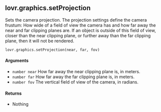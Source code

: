 <!--
category: reference
-->

lovr.graphics.setProjection
---

Sets the camera projection.  The projection settings define the camera frustum: How wide of a field
of view the camera has and how far away the near and far clipping planes are.  If an object is
outside of this field of view, closer than the near clipping plane, or further away than the far
clipping plane, then it will not be rendered.

    lovr.graphics.setProjection(near, far, fov)

#### Arguments

- `number near` How far away the near clipping plane is, in meters.
- `number far` How far away the far clipping plane is, in meters.
- `number fov` The vertical field of view of the camera, in radians.

#### Returns

- Nothing
